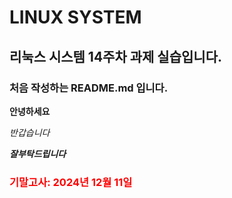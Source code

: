 # LINUX SYSTEM

## 리눅스 시스템 14주차 과제 실습입니다.

### 처음 작성하는 README.md 입니다.

**안녕하세요**

_반갑습니다_

**_잘부탁드립니다_**

### <font color="red"> 기말고사: 2024년 12월 11일</font>